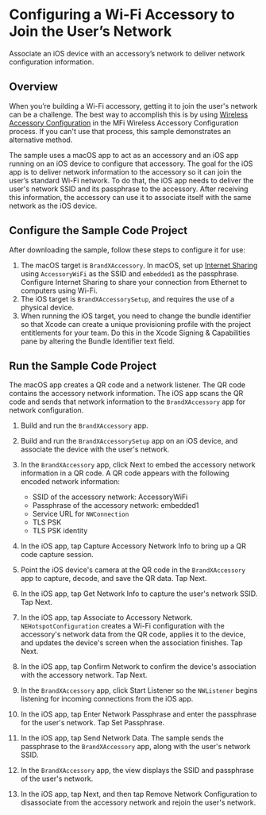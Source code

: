 # Configuring a Wi-Fi Accessory to Join the User’s Network
Associate an iOS device with an accessory’s network to deliver network configuration information.

## Overview
When you’re building a Wi-Fi accessory, getting it to join the user's network can be a challenge.  The best way to accomplish this is by using [Wireless Accessory Configuration](https://developer.apple.com/documentation/externalaccessory/eawifiunconfiguredaccessorybrowser) in the MFi Wireless Accessory Configuration process.  If you can't use that process, this sample demonstrates an alternative method.

The sample uses a macOS app to act as an accessory and an iOS app running on an iOS device to configure that accessory.  The goal for the iOS app is to deliver network information to the accessory so it can join the user’s standard Wi-Fi network.  To do that, the iOS app needs to deliver the user's network SSID and its passphrase to the accessory.  After receiving this information, the accessory can use it to associate itself with the same network as the iOS device.

## Configure the Sample Code Project

After downloading the sample, follow these steps to configure it for use:

1. The macOS target is `BrandXAccessory`.  In macOS, set up [Internet Sharing](https://support.apple.com/guide/mac-help/share-internet-connection-mac-network-users-mchlp1540/mac) using `AccessoryWiFi` as the SSID and `embedded1` as the passphrase.  Configure Internet Sharing to share your connection from Ethernet to computers using Wi-Fi. 
2. The iOS target is `BrandXAccessorySetup`, and requires the use of a physical device.
3. When running the iOS target, you need to change the bundle identifier so that Xcode can create a unique provisioning profile with the project entitlements for your team.  Do this in the Xcode Signing & Capabilities pane by altering the Bundle Identifier text field.

## Run the Sample Code Project

The macOS app creates a QR code and a network listener. The QR code contains the accessory network information. The iOS app scans the QR code and sends that network information to the `BrandXAccessory` app for network configuration.

1. Build and run the `BrandXAccessory` app.
2. Build and run the `BrandXAccessorySetup` app on an iOS device, and associate the device with the user's network.
3. In the  `BrandXAccessory`  app, click Next to embed the accessory network information in a QR code.  A QR code appears with the following encoded network information:
   * SSID of the accessory network: AccessoryWiFi
   * Passphrase of the accessory network: embedded1
   * Service URL for `NWConnection`
   * TLS PSK
   * TLS PSK identity


4. In the iOS app, tap Capture Accessory Network Info to bring up a QR code capture session.  
5. Point the iOS device's camera at the QR code in the `BrandXAccessory` app to capture, decode, and save the QR data.  Tap Next.
6. In the iOS app, tap Get Network Info to capture the user's network SSID. Tap Next.
7. In the iOS app, tap Associate to Accessory Network.  `NEHotspotConfiguration` creates a Wi-Fi configuration with the accessory's network data from the QR code, applies it to the device, and updates the device's screen when the association finishes. Tap Next.
8. In the iOS app, tap Confirm Network to confirm the device's association with the accessory network. Tap Next.
9. In the `BrandXAccessory` app, click Start Listener so the `NWListener` begins listening for incoming connections from the iOS app.
10. In the iOS app, tap Enter Network Passphrase and enter the passphrase for the user's network. Tap Set Passphrase.
11. In  the iOS app, tap Send Network Data. The sample sends the passphrase to the `BrandXAccessory` app, along with the user's network SSID.
12. In the `BrandXAccessory` app, the view displays the SSID and passphrase of the user's network.
13. In the iOS app, tap Next, and then tap Remove Network Configuration to disassociate from the accessory network and rejoin the user's network.


